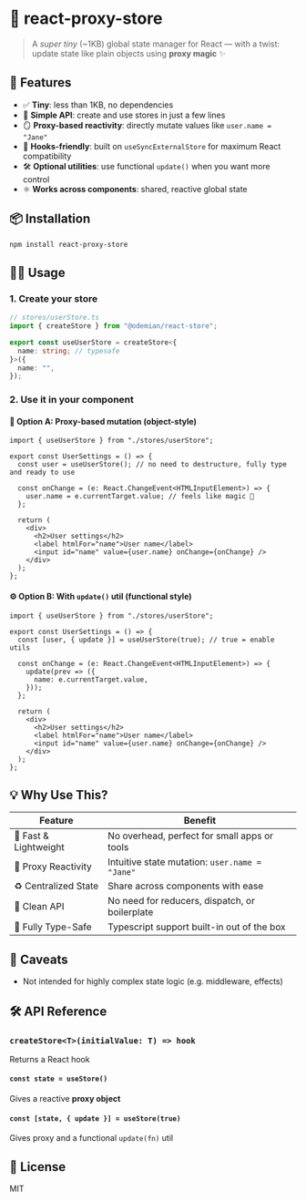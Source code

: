 # 🧠 **react-proxy-store**

> A *super tiny* (\~1KB) global state manager for React — with a twist: update state like plain objects using **proxy magic** ✨

## 🚀 Features

* ✅ **Tiny**: less than 1KB, no dependencies
* 🧩 **Simple API**: create and use stores in just a few lines
* 🪞 **Proxy-based reactivity**: directly mutate values like `user.name = "Jane"`
* 🔄 **Hooks-friendly**: built on `useSyncExternalStore` for maximum React compatibility
* 🛠️ **Optional utilities**: use functional `update()` when you want more control
* ⚛️ **Works across components**: shared, reactive global state

## 📦 Installation

```bash
npm install react-proxy-store
```

## 🧑‍💻 Usage

### 1. Create your store

```ts
// stores/userStore.ts
import { createStore } from "@odemian/react-store";

export const useUserStore = createStore<{
  name: string; // typesafe
}>({
  name: "",
});
```

### 2. Use it in your component

#### 🧪 Option A: Proxy-based mutation (object-style)

```tsx
import { useUserStore } from "./stores/userStore";

export const UserSettings = () => {
  const user = useUserStore(); // no need to destructure, fully type and ready to use

  const onChange = (e: React.ChangeEvent<HTMLInputElement>) => {
    user.name = e.currentTarget.value; // feels like magic 🔮
  };

  return (
    <div>
      <h2>User settings</h2>
      <label htmlFor="name">User name</label>
      <input id="name" value={user.name} onChange={onChange} />
    </div>
  );
};
```

#### ⚙️ Option B: With `update()` util (functional style)

```tsx
import { useUserStore } from "./stores/userStore";

export const UserSettings = () => {
  const [user, { update }] = useUserStore(true); // true = enable utils

  const onChange = (e: React.ChangeEvent<HTMLInputElement>) => {
    update(prev => ({
      name: e.currentTarget.value,
    }));
  };

  return (
    <div>
      <h2>User settings</h2>
      <label htmlFor="name">User name</label>
      <input id="name" value={user.name} onChange={onChange} />
    </div>
  );
};
```

## 💡 Why Use This?

| Feature               | Benefit                                        |
| --------------------- | ---------------------------------------------- |
| 🚀 Fast & Lightweight | No overhead, perfect for small apps or tools   |
| 🔮 Proxy Reactivity   | Intuitive state mutation: `user.name = "Jane"` |
| ♻️ Centralized State  | Share across components with ease              |
| 🧼 Clean API          | No need for reducers, dispatch, or boilerplate |
| 🧠 Fully Type-Safe    | Typescript support built-in out of the box     |

## 🛑 Caveats

* Not intended for highly complex state logic (e.g. middleware, effects)

## 🛠️ API Reference

### `createStore<T>(initialValue: T) => hook`

Returns a React hook

#### `const state = useStore()`

Gives a reactive **proxy object**

#### `const [state, { update }] = useStore(true)`

Gives proxy and a functional `update(fn)` util

## 📃 License

MIT
